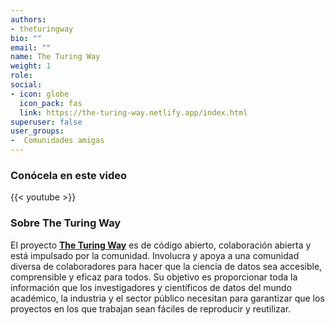 ```yaml
---
authors:
- theturingway
bio: ""
email: ""
name: The Turing Way
weight: 1
role: 
social:
- icon: globe
  icon_pack: fas
  link: https://the-turing-way.netlify.app/index.html
superuser: false
user_groups:
-  Comunidades amigas
---
```


### Conócela en este video

{{< youtube  >}} 

### Sobre The Turing Way

El proyecto **[The Turing Way](https://the-turing-way.netlify.app/index.html)** es de código abierto, colaboración abierta y está impulsado por la comunidad. Involucra y apoya a una comunidad diversa de colaboradores para hacer que la ciencia de datos sea accesible, comprensible y eficaz para todos. Su objetivo es proporcionar toda la información que los investigadores y científicos de datos del mundo académico, la industria y el sector público necesitan para garantizar que los proyectos en los que trabajan sean fáciles de reproducir y reutilizar.
